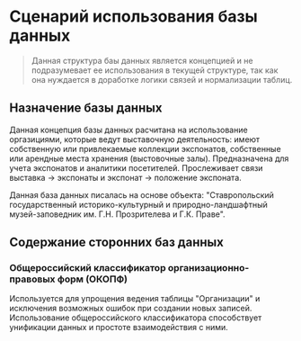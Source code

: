 # Сценарий использования базы данных
> Данная структура баы данных является концепцией и не подразумевает ее использования в текущей структуре, так как она нуждается в доработке логики связей и нормализации таблиц.

## Назначение базы данных

Данная концепция базы данных расчитана на использование оргазициями, которые ведут выставочную деятельность: имеют собственную или привлекаемые коллекции экспонатов,  собственные или арендные места хранения (выстовочные залы).
Предназначена для учета экспонатов и аналитики посетителей. Прослеживает связи выставка -> экспонаты и экспонат -> положение экспоната.

Данная база данных писалась на основе объекта: "Ставропольский государственный историко-культурный и природно-ландшафтный музей-заповедник им. Г.Н. Прозрителева и Г.К. Праве".


## Содержание сторонних баз данных

### Общероссийский классификатор организационно-правовых форм (ОКОПФ)

Используется для упрощения ведения таблицы "Организации" и исключения возможных ошибок при создании новых записей. Использование общероссийского классификатора способствует унификации данных и простоте взаимодействия с ними.

